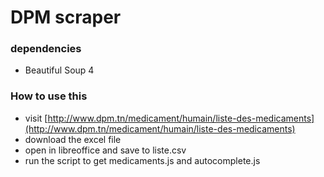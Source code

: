# DPM scraper

### dependencies
- Beautiful Soup 4

### How to use this

- visit [http://www.dpm.tn/medicament/humain/liste-des-medicaments](http://www.dpm.tn/medicament/humain/liste-des-medicaments)
- download the excel file
- open in libreoffice and save to liste.csv
- run the script to get medicaments.js and autocomplete.js
